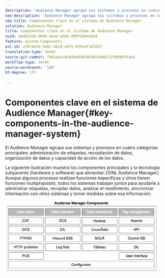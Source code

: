 ```yaml
---
description: 'Audience Manager agrupa sus sistemas y procesos en cuatro categorías principales: administración de etiquetas, recopilación de datos, organización de datos y capacidad de acción de los datos.'
seo-description: 'Audience Manager agrupa sus sistemas y procesos en cuatro categorías principales: administración de etiquetas, recopilación de datos, organización de datos y capacidad de acción de los datos.'
seo-title: Componentes clave en el sistema de Audience Manager
solution: Audience Manager
title: Componentes clave en el sistema de Audience Manager
uuid: dedb15e6-b8dd-4eea-ab84-d99f160e4d34
feature: System Components
exl-id: a76f4d7d-5dd2-4b29-a97e-039c8f1d765f
translation-type: tm+mt
source-git-commit: fe01ebac8c0d0ad3630d3853e0bf32f0b00f6a44
workflow-type: tm+mt
source-wordcount: '134'
ht-degree: 17%

---
```


# Componentes clave en el sistema de Audience Manager{#key-components-in-the-audience-manager-system}

El Audience Manager agrupa sus sistemas y procesos en cuatro categorías principales: administración de etiquetas, recopilación de datos, organización de datos y capacidad de acción de los datos.

<!-- 

c_compstack.xml

 -->

La siguiente ilustración muestra los componentes principales y la tecnología subyacente (hardware y software) que alimentan [!DNL Audience Manager]. Aunque algunos procesos realizan funciones específicas y otros tienen funciones multipropósito, todos los sistemas trabajan juntos para ayudarle a administrar etiquetas, recopilar datos, analizar el rendimiento, sincronizar información con otros sistemas y tomar medidas sobre esa información.

![](assets/components.png)
